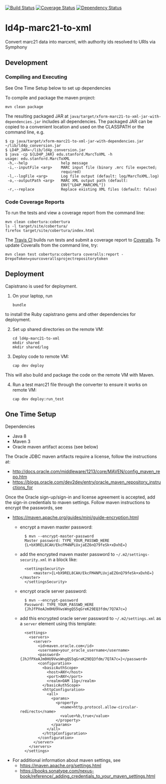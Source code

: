 [![Build Status](https://travis-ci.org/sul-dlss/ld4p-marc21-to-xml.svg?branch=master)](https://travis-ci.org/sul-dlss/ld4p-marc21-to-xml)
[![Coverage Status](https://coveralls.io/repos/github/sul-dlss/ld4p-marc21-to-xml/badge.svg?branch=master)](https://coveralls.io/github/sul-dlss/ld4p-marc21-to-xml?branch=master)
[![Dependency Status](https://gemnasium.com/badges/github.com/sul-dlss/ld4p-marc21-to-xml.svg)](https://gemnasium.com/github.com/sul-dlss/ld4p-marc21-to-xml)

# ld4p-marc21-to-xml
Convert marc21 data into marcxml, with authority ids resolved to URIs via Symphony

## Development

### Compiling and Executing

See One Time Setup below to set up dependencies

To compile and package the maven project:

  `mvn clean package`

The resulting packaged JAR at `java/target/xform-marc21-to-xml-jar-with-dependencies.jar` includes all dependencies.  The packaged JAR can be copied to a convenient location and used on the CLASSPATH or the command line, e.g.
```
$ cp java/target/xform-marc21-to-xml-jar-with-dependencies.jar ~/lib/ld4p_conversion.jar
$ LD4P_JAR=~/lib/ld4p_conversion.jar
$ java -cp ${LD4P_JAR} edu.stanford.MarcToXML -h
usage: edu.stanford.MarcToXML
 -h,--help               help message
 -i,--inputFile <arg>    MARC input file (binary .mrc file expected;
                         required)
 -l,--logFile <arg>      Log file output (default: log/MarcToXML.log)
 -o,--outputPath <arg>   MARC XML output path (default:
                         ENV["LD4P_MARCXML"])
 -r,--replace            Replace existing XML files (default: false)
```

### Code Coverage Reports

To run the tests and view a coverage report from the command line:
```
mvn clean cobertura:cobertura
ls -l target/site/cobertura/
firefox target/site/cobertura/index.html
```

The [Travis CI](https://travis-ci.org/sul-dlss/ld4p-marc21-to-xml) builds run tests and submit
a coverage report to [Coveralls](https://coveralls.io/github/sul-dlss/ld4p-marc21-to-xml).
To update Coveralls from the command line, try:

  `mvn clean test cobertura:cobertura coveralls:report -DrepoToken=yourcoverallsprojectrepositorytoken`

## Deployment

Capistrano is used for deployment.

1. On your laptop, run

    `bundle`

  to install the Ruby capistrano gems and other dependencies for deployment.

2. Set up shared directories on the remote VM:

    ```
    cd ld4p-marc21-to-xml
    mkdir shared
    mkdir shared/log
    ```

3. Deploy code to remote VM:

    `cap dev deploy`

  This will also build and package the code on the remote VM with Maven.

4. Run a test marc21 file through the converter to ensure it works on remote VM:

    `cap dev deploy:run_test`

## One Time Setup

Dependencies
- Java 8
- Maven 3
- Oracle maven artifact access (see below)

The Oracle JDBC maven artifacts require a license, follow the instructions at:
- http://docs.oracle.com/middleware/1213/core/MAVEN/config_maven_repo.htm
- https://blogs.oracle.com/dev2dev/entry/oracle_maven_repository_instructions_for

Once the Oracle sign-up/sign-in and license agreement is accepted, add the sign-in
credentials to maven settings.  Follow maven instructions to encrypt the passwords, see
- https://maven.apache.org/guides/mini/guide-encryption.html
  - encrypt a maven master password:

          $ mvn --encrypt-master-password
          Master password: TYPE_YOUR_PASSWD_HERE
          {L+bX9REL8CAH/EkcFM4NPLUxjaEZ6nQ79feSk+xDxhE=}

  - add the encrypted maven master password to `~/.m2/settings-security.xml` in a block like:

          <settingsSecurity>
              <master>{L+bX9REL8CAH/EkcFM4NPLUxjaEZ6nQ79feSk+xDxhE=}</master>
          </settingsSecurity>

  - encrypt oracle server password:

          $ mvn --encrypt-password
          Password: TYPE_YOUR_PASSWD_HERE
          {JhJfPXeAJm0HU9VwsWngQS5qGreK29EQ3fdm/7Q7A7c=}

  - add this encrypted oracle server password to `~/.m2/settings.xml` as a `server` element using this template:

          <settings>
            <servers>
              <server>
                <id>maven.oracle.com</id>
                <username>your_oracle_username</username>
                <password>{JhJfPXeAJm0HU9VwsWngQS5qGreK29EQ3fdm/7Q7A7c=}</password>
                <configuration>
                  <basicAuthScope>
                    <host>ANY</host>
                    <port>ANY</port>
                    <realm>OAM 11g</realm>
                  </basicAuthScope>
                  <httpConfiguration>
                    <all>
                      <params>
                        <property>
                          <name>http.protocol.allow-circular-redirects</name>
                          <value>%b,true</value>
                        </property>
                      </params>
                    </all>
                  </httpConfiguration>
                </configuration>
              </server>
            </servers>
          </settings>

- For additional information about maven settings, see
    - https://maven.apache.org/settings.html
    - https://books.sonatype.com/nexus-book/reference/_adding_credentials_to_your_maven_settings.html

